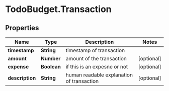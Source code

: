 # TodoBudget.Transaction

## Properties

Name | Type | Description | Notes
------------ | ------------- | ------------- | -------------
**timestamp** | **String** | timestamp of transaction | 
**amount** | **Number** | amount of the transaction | [optional] 
**expense** | **Boolean** | if this is an expesne or not | [optional] 
**description** | **String** | human readable explanation of transaction | [optional] 



